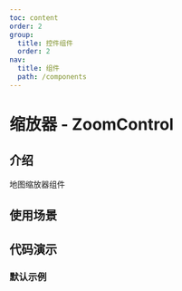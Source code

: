```yaml
---
toc: content
order: 2
group:
  title: 控件组件
  order: 2
nav:
  title: 组件
  path: /components
---
```


# 缩放器 - ZoomControl

## 介绍

地图缩放器组件

## 使用场景

## 代码演示

### 默认示例

<code src="./demos/default.tsx" defaultShowCode></code>

<API></API>
